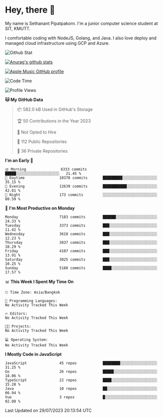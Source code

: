 # Hey, there 🙌
My name is Sethanant Pipatpakorn. I'm a junior computer science student at SIT, KMUTT.

I comfortable coding with NodeJS, Golang, and Java. I also love deploy and managed cloud infrastructure using GCP and Azure.

![Github Stat](https://github-profile-summary-cards.vercel.app/api/cards/profile-details?username=thetkpark&theme=dracula)

[![Anurag's github stats](https://github-readme-stats.vercel.app/api?username=thetkpark&count_private=true&show_icons=true&theme=tokyonight)](https://github.com/anuraghazra/github-readme-stats)

[![Apple Music GitHub profile](https://apple-music-github-profile.rayriffy.com/theme/light.svg?uid=000347.6120fcbefcb74cd59d65c108cc315787.1333)](https://github.com/rayriffy/apple-music-github-profile)

<!--START_SECTION:waka-->
![Code Time](http://img.shields.io/badge/Code%20Time-1%2C015%20hrs%2019%20mins-blue)

![Profile Views](http://img.shields.io/badge/Profile%20Views-0-blue)

**🐱 My GitHub Data** 

> 📦 582.0 kB Used in GitHub's Storage 
 > 
> 🏆 50 Contributions in the Year 2023
 > 
> 🚫 Not Opted to Hire
 > 
> 📜 112 Public Repositories 
 > 
> 🔑 36 Private Repositories 
 > 
**I'm an Early 🐤** 

```text
🌞 Morning                6333 commits        █████░░░░░░░░░░░░░░░░░░░░   21.45 % 
🌆 Daytime                10378 commits       █████████░░░░░░░░░░░░░░░░   35.15 % 
🌃 Evening                12639 commits       ███████████░░░░░░░░░░░░░░   42.81 % 
🌙 Night                  173 commits         ░░░░░░░░░░░░░░░░░░░░░░░░░   00.59 % 
```
📅 **I'm Most Productive on Monday** 

```text
Monday                   7183 commits        ██████░░░░░░░░░░░░░░░░░░░   24.33 % 
Tuesday                  3373 commits        ███░░░░░░░░░░░░░░░░░░░░░░   11.42 % 
Wednesday                3610 commits        ███░░░░░░░░░░░░░░░░░░░░░░   12.23 % 
Thursday                 3037 commits        ███░░░░░░░░░░░░░░░░░░░░░░   10.29 % 
Friday                   4107 commits        ███░░░░░░░░░░░░░░░░░░░░░░   13.91 % 
Saturday                 3025 commits        ███░░░░░░░░░░░░░░░░░░░░░░   10.25 % 
Sunday                   5188 commits        ████░░░░░░░░░░░░░░░░░░░░░   17.57 % 
```


📊 **This Week I Spent My Time On** 

```text
🕑︎ Time Zone: Asia/Bangkok

💬 Programming Languages: 
No Activity Tracked This Week

🔥 Editors: 
No Activity Tracked This Week

🐱‍💻 Projects: 
No Activity Tracked This Week

💻 Operating System: 
No Activity Tracked This Week
```

**I Mostly Code in JavaScript** 

```text
JavaScript               45 repos            ████████░░░░░░░░░░░░░░░░░   31.25 % 
Go                       26 repos            █████░░░░░░░░░░░░░░░░░░░░   18.06 % 
TypeScript               22 repos            ████░░░░░░░░░░░░░░░░░░░░░   15.28 % 
Java                     10 repos            ██░░░░░░░░░░░░░░░░░░░░░░░   06.94 % 
Vue                      3 repos             █░░░░░░░░░░░░░░░░░░░░░░░░   02.08 % 
```




 Last Updated on 29/07/2023 20:13:54 UTC
<!--END_SECTION:waka-->

